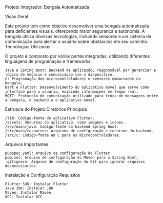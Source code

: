 Projeto Integrador: Bengala Automatizada

Visão Geral

Este projeto tem como objetivo desenvolver uma bengala automatizada para deficientes visuais, oferecendo maior segurança e autonomia. A bengala utiliza diversas tecnologias, incluindo sensores e um sistema de comunicação para alertar o usuário sobre obstáculos em seu caminho.
Tecnologias Utilizadas

O projeto é composto por várias partes integradas, utilizando diferentes linguagens de programação e frameworks:

    Java e Spring Boot: Backend da aplicação, responsável por gerenciar a lógica de negócio e comunicação com o dispositivo.
    C: Programação dos microcontroladores e sensores embarcados na bengala.
    Dart e Flutter: Desenvolvimento do aplicativo móvel que serve como interface para o usuário, exibindo informações em tempo real.
    MQTT: Protocolo de comunicação utilizado para troca de mensagens entre a bengala, o backend e o aplicativo móvel.

Estrutura do Projeto
Diretórios Principais

    /lib: Código-fonte do aplicativo Flutter.
    /assets: Recursos do aplicativo, como imagens e ícones.
    /src/main/java: Código-fonte do backend Spring Boot.
    /src/main/resources: Arquivos de configuração e recursos do backend.
    /src/c: Código-fonte em C para os microcontroladores.

Arquivos Importantes

    pubspec.yaml: Arquivo de configuração do Flutter.
    pom.xml: Arquivo de configuração do Maven para o Spring Boot.
    .gitignore: Arquivo de configuração do Git para ignorar arquivos desnecessários.

Instalação e Configuração
Requisitos

    Flutter SDK: Instalar Flutter
    Java JDK: Instalar JDK
    Maven: Instalar Maven
    GCC: Instalar GCC
